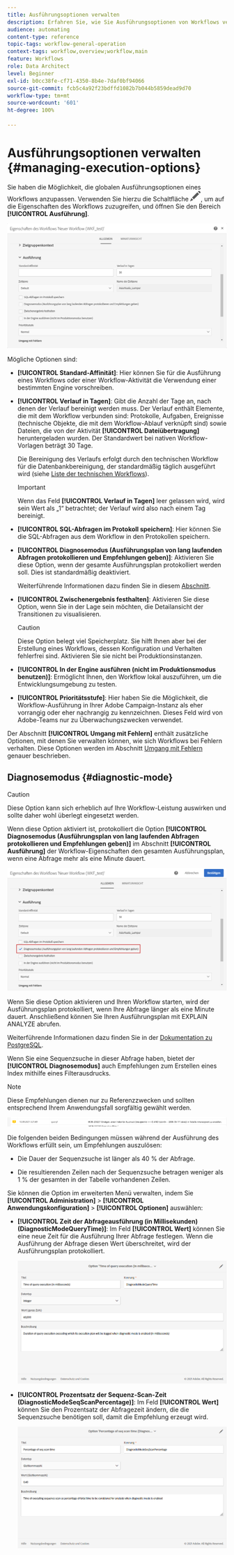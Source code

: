 ```yaml
---
title: Ausführungsoptionen verwalten
description: Erfahren Sie, wie Sie Ausführungsoptionen von Workflows verwalten.
audience: automating
content-type: reference
topic-tags: workflow-general-operation
context-tags: workflow,overview;workflow,main
feature: Workflows
role: Data Architect
level: Beginner
exl-id: b0cc38fe-cf71-4350-8b4e-7daf0bf94066
source-git-commit: fcb5c4a92f23bdffd1082b7b044b5859dead9d70
workflow-type: tm+mt
source-wordcount: '601'
ht-degree: 100%

---
```


# Ausführungsoptionen verwalten {#managing-execution-options}

Sie haben die Möglichkeit, die globalen Ausführungsoptionen eines Workflows anzupassen. Verwenden Sie hierzu die Schaltfläche ![](assets/edit_darkgrey-24px.png), um auf die Eigenschaften des Workflows zuzugreifen, und öffnen Sie den Bereich **[!UICONTROL Ausführung]**.

![](assets/wkf_execution_6.png)

Mögliche Optionen sind:

* **[!UICONTROL Standard-Affinität]**: Hier können Sie für die Ausführung eines Workflows oder einer Workflow-Aktivität die Verwendung einer bestimmten Engine vorschreiben.

* **[!UICONTROL Verlauf in Tagen]**: Gibt die Anzahl der Tage an, nach denen der Verlauf bereinigt werden muss. Der Verlauf enthält Elemente, die mit dem Workflow verbunden sind: Protokolle, Aufgaben, Ereignisse (technische Objekte, die mit dem Workflow-Ablauf verknüpft sind) sowie Dateien, die von der Aktivität **[!UICONTROL Dateiübertragung]** heruntergeladen wurden. Der Standardwert bei nativen Workflow-Vorlagen beträgt 30 Tage.

   Die Bereinigung des Verlaufs erfolgt durch den technischen Workflow für die Datenbankbereinigung, der standardmäßig täglich ausgeführt wird (siehe [Liste der technischen Workflows](../../administration/using/technical-workflows.md)).

   >[!IMPORTANT]
   >
   >Wenn das Feld **[!UICONTROL Verlauf in Tagen]** leer gelassen wird, wird sein Wert als „1“ betrachtet; der Verlauf wird also nach einem Tag bereinigt.

* **[!UICONTROL SQL-Abfragen im Protokoll speichern]**: Hier können Sie die SQL-Abfragen aus dem Workflow in den Protokollen speichern.

* **[!UICONTROL Diagnosemodus (Ausführungsplan von lang laufenden Abfragen protokollieren und Empfehlungen geben)]**: Aktivieren Sie diese Option, wenn der gesamte Ausführungsplan protokolliert werden soll. Dies ist standardmäßig deaktiviert.

   Weiterführende Informationen dazu finden Sie in diesem [Abschnitt](#diagnostic-mode).

* **[!UICONTROL Zwischenergebnis festhalten]**: Aktivieren Sie diese Option, wenn Sie in der Lage sein möchten, die Detailansicht der Transitionen zu visualisieren.

   >[!CAUTION]
   >
   >Diese Option belegt viel Speicherplatz. Sie hilft Ihnen aber bei der Erstellung eines Workflows, dessen Konfiguration und Verhalten fehlerfrei sind. Aktivieren Sie sie nicht bei Produktionsinstanzen.

* **[!UICONTROL In der Engine ausführen (nicht im Produktionsmodus benutzen)]**: Ermöglicht Ihnen, den Workflow lokal auszuführen, um die Entwicklungsumgebung zu testen.

* **[!UICONTROL Prioritätsstufe]**: Hier haben Sie die Möglichkeit, die Workflow-Ausführung in Ihrer Adobe Campaign-Instanz als eher vorrangig oder eher nachrangig zu kennzeichnen. Dieses Feld wird von Adobe-Teams nur zu Überwachungszwecken verwendet.

Der Abschnitt **[!UICONTROL Umgang mit Fehlern]** enthält zusätzliche Optionen, mit denen Sie verwalten können, wie sich Workflows bei Fehlern verhalten. Diese Optionen werden im Abschnitt [Umgang mit Fehlern](../../automating/using/monitoring-workflow-execution.md#error-management) genauer beschrieben.

## Diagnosemodus {#diagnostic-mode}

>[!CAUTION]
>
>Diese Option kann sich erheblich auf Ihre Workflow-Leistung auswirken und sollte daher wohl überlegt eingesetzt werden.

Wenn diese Option aktiviert ist, protokolliert die Option **[!UICONTROL Diagnosemodus (Ausführungsplan von lang laufenden Abfragen protokollieren und Empfehlungen geben)]** im Abschnitt **[!UICONTROL Ausführung]** der Workflow-Eigenschaften den gesamten Ausführungsplan, wenn eine Abfrage mehr als eine Minute dauert.

![](assets/wkf_diagnostic.png)

Wenn Sie diese Option aktivieren und Ihren Workflow starten, wird der Ausführungsplan protokolliert, wenn Ihre Abfrage länger als eine Minute dauert. Anschließend können Sie Ihren Ausführungsplan mit EXPLAIN ANALYZE abrufen.

Weiterführende Informationen dazu finden Sie in der [Dokumentation zu PostgreSQL](https://www.postgresql.org/docs/9.4/using-explain.html).

Wenn Sie eine Sequenzsuche in dieser Abfrage haben, bietet der **[!UICONTROL Diagnosemodus]** auch Empfehlungen zum Erstellen eines Index mithilfe eines Filterausdrucks.

>[!NOTE]
>
> Diese Empfehlungen dienen nur zu Referenzzwecken und sollten entsprechend Ihrem Anwendungsfall sorgfältig gewählt werden.

![](assets/wkf_diagnostic_4.png)

Die folgenden beiden Bedingungen müssen während der Ausführung des Workflows erfüllt sein, um Empfehlungen auszulösen:

* Die Dauer der Sequenzsuche ist länger als 40 % der Abfrage.

* Die resultierenden Zeilen nach der Sequenzsuche betragen weniger als 1 % der gesamten in der Tabelle vorhandenen Zeilen.

Sie können die Option im erweiterten Menü verwalten, indem Sie **[!UICONTROL Administration]** > **[!UICONTROL Anwendungskonfiguration]** > **[!UICONTROL Optionen]** auswählen:

* **[!UICONTROL Zeit der Abfrageausführung (in Millisekunden) (DiagnosticModeQueryTime)]**: Im Feld **[!UICONTROL Wert]** können Sie eine neue Zeit für die Ausführung Ihrer Abfrage festlegen. Wenn die Ausführung der Abfrage diesen Wert überschreitet, wird der Ausführungsplan protokolliert.

   ![](assets/wkf_diagnostic_2.png)

* **[!UICONTROL Prozentsatz der Sequenz-Scan-Zeit (DiagnosticModeSeqScanPercentage)]**: Im Feld **[!UICONTROL Wert]** können Sie den Prozentsatz der Abfragezeit ändern, die die Sequenzsuche benötigen soll, damit die Empfehlung erzeugt wird.

   ![](assets/wkf_diagnostic_3.png)
